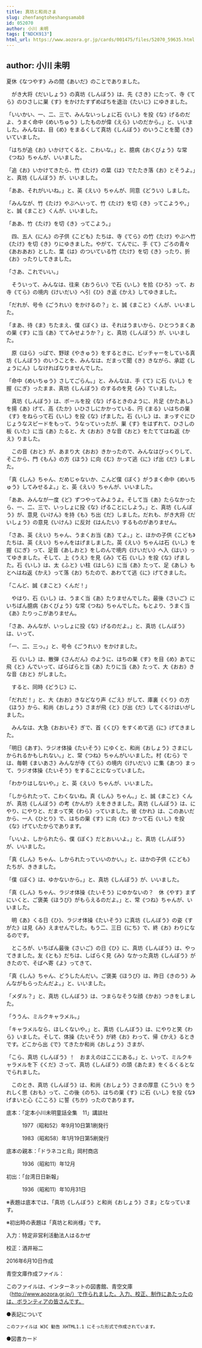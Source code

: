 ```yaml
---
title: 真坊と和尚さま
slug: zhenfangtoheshangsamab8
id: 052070
author: 小川 未明
tags: ["NDCK913"]
html_url: https://www.aozora.gr.jp/cards/001475/files/52070_59635.html
---
```


## author: 小川 未明

夏休《なつやす》みの間《あいだ》のことでありました。

　がき大将《だいしょう》の真坊《しんぼう》は、先《さき》にたって、寺《てら》のひさしに巣《す》をかけたすずめばちを退治《たいじ》にゆきました。

「いいかい、一、二、三で、みんないっしょに石《いし》を投《な》げるのだよ、うまく命中《めいちゅう》したものが偉《えら》いのだから。」と、いいました。みんなは、目《め》をまるくして真坊《しんぼう》のいうことを聞《き》いていました。

「はちが追《お》いかけてくると、こわいな。」と、臆病《おくびょう》な常《つね》ちゃんが、いいました。

「追《お》いかけてきたら、竹《たけ》の葉《は》でたたき落《お》とそうよ。」と、真坊《しんぼう》が、いいました。

「ああ、それがいいね。」と、英《えい》ちゃんが、同意《どうい》しました。

「みんなが、竹《たけ》やぶへいって、竹《たけ》を切《き》ってこようや。」と、誠《まこと》くんが、いいました。

「ああ、竹《たけ》を切《き》ってこよう。」

　四、五人《にん》の子供《こども》たちは、寺《てら》の竹《たけ》やぶへ竹《たけ》を切《き》りにゆきました。やがて、てんでに、手《て》ごろの青々《あおあお》とした、葉《は》のついている竹《たけ》を切《き》ったり、折《お》ったりしてきました。

「さあ、これでいい。」

　そういって、みんなは、往来《おうらい》で石《いし》を拾《ひろ》って、お寺《てら》の境内《けいだい》へ引《ひ》き返《かえ》してゆきました。

「だれが、号令《ごうれい》をかけるの？」と、誠《まこと》くんが、いいました。

「まあ、待《ま》ちたまえ、僕《ぼく》は、それはうまいから、ひとつうまくあの巣《す》に当《あ》ててみせようか？」と、真坊《しんぼう》が、いいました。

　原《はら》っぱで、野球《やきゅう》をするときに、ピッチャーをしている真坊《しんぼう》のいうことを、みんなは、だまって聞《き》きながら、承認《しょうにん》しなければなりませんでした。

「命中《めいちゅう》さしてごらん。」と、みんなは、手《て》に石《いし》を握《にぎ》ったまま、真坊《しんぼう》のするのを見《み》ていました。

　真坊《しんぼう》は、ボールを投《な》げるときのように、片足《かたあし》を揚《あ》げて、高《たか》いひさしにかかっている、円《まる》いはちの巣《す》をねらって石《いし》を投《な》げました。石《いし》は、まっすぐにひじょうなスピードをもって、うなっていったが、巣《す》をはずれて、ひさしの板《いた》に当《あ》たると、大《おお》きな音《おと》をたててはね返《かえ》りました。

　この音《おと》が、あまり大《おお》きかったので、みんなはびっくりして、そこから、門《もん》の方《ほう》に向《む》かって逃《に》げ出《だ》しました。

「真《しん》ちゃん、だめじゃないか、こんど僕《ぼく》がうまく命中《めいちゅう》してみせるよ。」と、英《えい》ちゃんが、いいました。

「ああ、みんなが一度《ど》ずつやってみようよ。そして当《あ》たらなかったら、一、二、三で、いっしょに投《な》げることにしよう。」と、真坊《しんぼう》が、意見《いけん》を持《も》ち出《だ》しました。だれも、がき大将《だいしょう》の意見《いけん》に反対《はんたい》するものがありません。

「さあ、英《えい》ちゃん、うまくお当《あ》てよ。」と、ほかの子供《こども》たちは、英《えい》ちゃんをはげましました。英《えい》ちゃんは石《いし》を握《にぎ》って、足音《あしおと》をしのんで境内《けいだい》へ入《はい》ってゆきました。そして、上《うえ》を見《み》て石《いし》を投《な》げました。石《いし》は、太《ふと》い柱《はしら》に当《あ》たって、足《あし》もとへはね返《かえ》って落《お》ちたので、あわてて逃《に》げてきました。

「こんど、誠《まこと》くんだ！」

　やはり、石《いし》は、うまく当《あ》たりませんでした。最後《さいご》にいちばん臆病《おくびょう》な常《つね》ちゃんでした。もとより、うまく当《あ》たりっこがありません。

「さあ、みんなが、いっしょに投《な》げるのだよ。」と、真坊《しんぼう》は、いって、

「一、二、三っ。」と、号令《ごうれい》をかけました。

　石《いし》は、散弾《さんだん》のように、はちの巣《す》を目《め》あてに飛《と》んでいって、ばらばらと当《あ》たりに当《あ》たって、大《おお》きな音《おと》がしました。

　すると、同時《どうじ》に、

「だれだ！」と、大《おお》きなどなり声《ごえ》がして、庫裏《くり》の方《ほう》から、和尚《おしょう》さまが飛《と》び出《だ》してくるけはいがしました。

　みんなは、大急《おおいそ》ぎで、首《くび》をすくめて逃《に》げてきました。

「明日《あす》、ラジオ体操《たいそう》にゆくと、和尚《おしょう》さまにしかられるかもしれない。」と、常《つね》ちゃんがいいました。村《むら》では、毎朝《まいあさ》みんなが寺《てら》の境内《けいだい》に集《あつ》まって、ラジオ体操《たいそう》をすることになっていました。

「わかりはしないや。」と、英《えい》ちゃんが、いいました。

「しかられたって、こわくないね。真《しん》ちゃん。」と、誠《まこと》くんが、真坊《しんぼう》の考《かんが》えをききました。真坊《しんぼう》は、にやり、にやりと、だまって笑《わら》っていました。彼《かれ》は、このあいだから、一人《ひとり》で、はちの巣《す》に向《む》かって石《いし》を投《な》げていたからであります。

「いいよ、しかられたら、僕《ぼく》だとおいいよ。」と、真坊《しんぼう》が、いいました。

「真《しん》ちゃん、しかられたっていいのかい。」と、ほかの子供《こども》たちが、ききました。

「僕《ぼく》は、ゆかないから。」と、真坊《しんぼう》が、いいました。

「真《しん》ちゃん、ラジオ体操《たいそう》にゆかないの？　休《やす》まずにいくと、ご褒美《ほうび》がもらえるのだよ。」と、常《つね》ちゃんが、いいました。

　明《あ》くる日《ひ》、ラジオ体操《たいそう》に真坊《しんぼう》の姿《すがた》は見《み》えませんでした。もう二、三日《にち》で、終《お》わりになるのです。

　ところが、いちばん最後《さいご》の日《ひ》に、真坊《しんぼう》は、やってきました。友《とも》だちは、しばらく見《み》なかった真坊《しんぼう》がきたので、そばへ寄《よ》ってきて、

「真《しん》ちゃん、どうしたんだい。ご褒美《ほうび》は、昨日《きのう》みんながもらったんだよ。」と、いいました。

「メダル？」と、真坊《しんぼう》は、つまらなそうな顔《かお》つきをしました。

「ううん、ミルクキャラメル。」

「キャラメルなら、ほしくないや。」と、真坊《しんぼう》は、にやりと笑《わら》いました。そして、体操《たいそう》が終《お》わって、帰《かえ》るときです。どこから出《で》てきたか和尚《おしょう》さまが、

「こら、真坊《しんぼう》！　おまえのはここにある。」と、いって、ミルクキャラメルを下《くだ》さって、真坊《しんぼう》の頭《あたま》をくるくるとなでられました。

　このとき、真坊《しんぼう》は、和尚《おしょう》さまの厚意《こうい》をうれしく思《おも》って、この後《のち》、はちの巣《す》に石《いし》を投《な》げまいと心《こころ》に誓《ちか》ったのであります。













底本：「定本小川未明童話全集　11」講談社

　　　1977（昭和52）年9月10日第1刷発行

　　　1983（昭和58）年1月19日第5刷発行

底本の親本：「ドラネコと烏」岡村商店

　　　1936（昭和11）年12月

初出：「台湾日日新報」

　　　1936（昭和11）年10月31日

※表題は底本では、「真坊《しんぼう》と和尚《おしょう》さま」となっています。

※初出時の表題は「真坊と和尚様」です。

入力：特定非営利活動法人はるかぜ

校正：酒井裕二

2016年6月10日作成

青空文庫作成ファイル：

このファイルは、インターネットの図書館、青空文庫（http://www.aozora.gr.jp/）で作られました。入力、校正、制作にあたったのは、ボランティアの皆さんです。











●表記について


	このファイルは W3C 勧告 XHTML1.1 にそった形式で作成されています。







●図書カード